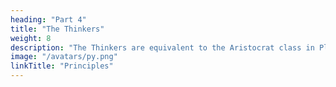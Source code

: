 ```yaml
---
heading: "Part 4"
title: "The Thinkers"
weight: 8
description: "The Thinkers are equivalent to the Aristocrat class in Plato ('ariston' means 'the best') and the Brahmin class in the Hindu varna system"
image: "/avatars/py.png"
linkTitle: "Principles"
---
```

